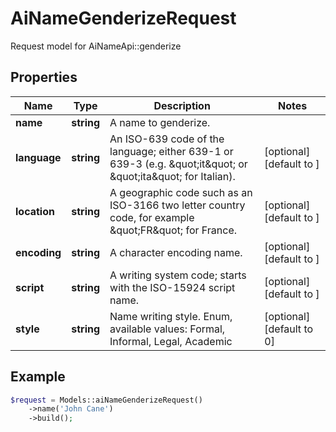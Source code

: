 # AiNameGenderizeRequest

Request model for AiNameApi::genderize

## Properties

Name | Type | Description | Notes
---- | ---- | ----------- | -----
**name** | **string**| A name to genderize. |
**language** | **string**| An ISO-639 code of the language; either 639-1 or 639-3 (e.g. \&quot;it\&quot; or \&quot;ita\&quot; for Italian). | [optional] [default to ]
**location** | **string**| A geographic code such as an ISO-3166 two letter country code, for example \&quot;FR\&quot; for France. | [optional] [default to ]
**encoding** | **string**| A character encoding name. | [optional] [default to ]
**script** | **string**| A writing system code; starts with the ISO-15924 script name. | [optional] [default to ]
**style** | **string**| Name writing style. Enum, available values: Formal, Informal, Legal, Academic | [optional] [default to 0]

## Example
```php
$request = Models::aiNameGenderizeRequest()
    ->name('John Cane')
    ->build();
```

